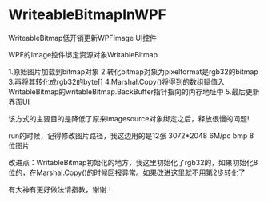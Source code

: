 # WriteableBitmapInWPF
WriteableBitmap低开销更新WPFImage UI控件

WPF的Image控件绑定资源对象WritableBitmap

1.原始图片加载到bitmap对象
2.转化bitmap对象为pixelformat是rgb32的bitmap
3.再将其转化成rgb32的byte[]
4.Marshal.Copy()将得到的数组赋值入WritableBitmap的writableBitmap.BackBuffer指针指向的内存地址中
5.最后更新界面UI

该方式的主要目的是降低了原来imagesource对象绑定之后，释放很慢的问题!

run的时候，记得修改图片路径，我这边用的是12张 3072*2048 6M/pc bmp 8位图片

改进点：WritableBitmap初始化的地方，我这里初始化了rgb32的，如果初始化8位的，在Marshal.Copy()的时候回报异常。如果改进这里就不用第2步转化了

有大神有更好做法请指教，谢谢！

